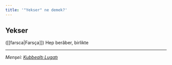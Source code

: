 ```yaml
---
title: '"Yekser" ne demek?'
---
```


## Yekser
([[farsca|Farsça]]) Hep berâber, birlikte

---
*Menşei: [Kubbealtı Lugatı](https://www.lugatim.com/s/yekser)*